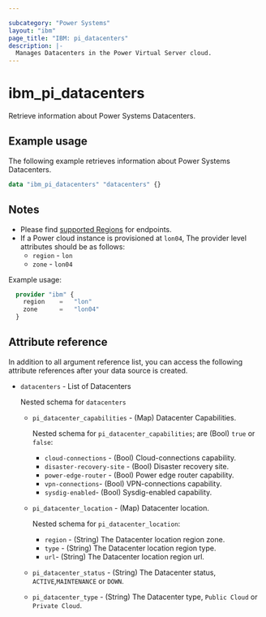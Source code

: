 ```yaml
---

subcategory: "Power Systems"
layout: "ibm"
page_title: "IBM: pi_datacenters"
description: |-
  Manages Datacenters in the Power Virtual Server cloud.
---
```


# ibm_pi_datacenters

Retrieve information about Power Systems Datacenters.

## Example usage

The following example retrieves information about Power Systems Datacenters.

```terraform
data "ibm_pi_datacenters" "datacenters" {}
```

## Notes

- Please find [supported Regions](https://cloud.ibm.com/apidocs/power-cloud#endpoint) for endpoints.
- If a Power cloud instance is provisioned at `lon04`, The provider level attributes should be as follows:
  - `region` - `lon`
  - `zone` - `lon04`

Example usage:

  ```terraform
    provider "ibm" {
      region    =   "lon"
      zone      =   "lon04"
    }
  ```

## Attribute reference

In addition to all argument reference list, you can access the following attribute references after your data source is created.

- `datacenters` - List of Datacenters

  Nested schema for `datacenters`
  - `pi_datacenter_capabilities` - (Map) Datacenter Capabilities.

    Nested schema for `pi_datacenter_capabilities`; are (Bool) `true` or `false`:
    - `cloud-connections` - (Bool) Cloud-connections capability.
    - `disaster-recovery-site` - (Bool) Disaster recovery site.
    - `power-edge-router` - (Bool) Power edge router capability.
    - `vpn-connections`- (Bool) VPN-connections capability.
    - `sysdig-enabled`- (Bool) Sysdig-enabled capability.

  - `pi_datacenter_location` - (Map) Datacenter location.

    Nested schema for `pi_datacenter_location`:
    - `region` - (String) The Datacenter location region zone.
    - `type` - (String) The Datacenter location region type.
    - `url`- (String) The Datacenter location region url.
  - `pi_datacenter_status` - (String) The Datacenter status, `ACTIVE`,`MAINTENANCE` or `DOWN`.
  - `pi_datacenter_type` - (String) The Datacenter type, `Public Cloud` or `Private Cloud`.
